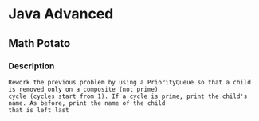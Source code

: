 # Java Advanced

## Math Potato

### Description
    Rework the previous problem by using a PriorityQueue so that a child is removed only on a composite (not prime) 
    cycle (cycles start from 1). If a cycle is prime, print the child's name. As before, print the name of the child
    that is left last
